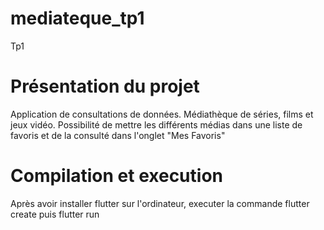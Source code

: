 # mediateque_tp1

Tp1
# Présentation du projet
Application de consultations de données. Médiathèque de séries, films et jeux vidéo. 
Possibilité de mettre les différents médias dans une liste de favoris et de la consulté dans l'onglet "Mes Favoris"

# Compilation et execution 

Après avoir installer flutter sur l'ordinateur, executer la commande flutter create puis flutter run